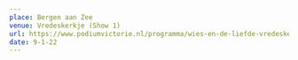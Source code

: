 ```yaml
---
place: Bergen aan Zee
venue: Vredeskerkje (Show 1)
url: https://www.podiumvictorie.nl/programma/wies-en-de-liefde-vredeskerkje-bergen-show19/01/22
date: 9-1-22
---
```

